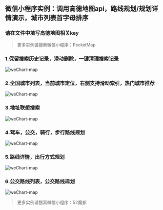 ## 微信小程序实例：调用高德地图api，路线规划/规划详情演示，城市列表首字母排序

### 请在文件中填写高德地图相关key

>  更多实例请搜索微信小程序：PocketMap
### 1.保留搜索历史记录，滑动删除，一键清理搜索记录
![weChart-map](https://raw.githubusercontent.com/humanlegacy/weChat-map/master/images/QQ20190501-165133@2x.png)
### 2.全国城市列表，当前城市定位，右侧支持滑动索引，热门城市推荐
![weChart-map](https://raw.githubusercontent.com/humanlegacy/weChat-map/master/images/QQ20190501-165206@2x.png)
### 3.地址联想搜索
![weChart-map](https://raw.githubusercontent.com/humanlegacy/weChat-map/master/images/QQ20190501-165233@2x.png)
### 4.驾车，公交，骑行，步行路线规划
![weChart-map](https://raw.githubusercontent.com/humanlegacy/weChat-map/master/images/QQ20190501-170225@2x.png)
### 5.路线详情，出行方式规划
![weChart-map](https://raw.githubusercontent.com/humanlegacy/weChat-map/master/images/QQ20190501-165849@2x.png)
### 6.公交路线列表，公交路线规划
![weChart-map](https://raw.githubusercontent.com/humanlegacy/weChat-map/master/images/QQ20190501-165833@2x.png)
>  更多实例请搜索微信小程序：52魔都

